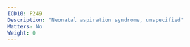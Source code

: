 ```yaml
---
ICD10: P249
Description: "Neonatal aspiration syndrome, unspecified"
Matters: No
Weight: 0
---
```


